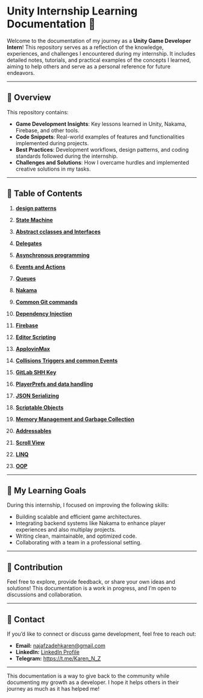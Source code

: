 
# Unity Internship Learning Documentation 📘

Welcome to the documentation of my journey as a **Unity Game Developer Intern**! This repository serves as a reflection of the knowledge, experiences, and challenges I encountered during my internship. It includes detailed notes, tutorials, and practical examples of the concepts I learned, aiming to help others and serve as a personal reference for future endeavors.

---

## 📝 Overview

This repository contains:

- **Game Development Insights**: Key lessons learned in Unity, Nakama, Firebase, and other tools.
- **Code Snippets**: Real-world examples of features and functionalities implemented during projects.
- **Best Practices**: Development workflows, design patterns, and coding standards followed during the internship.
- **Challenges and Solutions**: How I overcame hurdles and implemented creative solutions in my tasks.

---

## 📂 Table of Contents

1. **[design patterns](./Content/Design-Patterns/)**  

2. **[State Machine](./Content/State%20Machine/)**

3. **[Abstract cclasses and Interfaces](./Content/Interfaces%20and%20abstract%20classes/)**

4. **[Delegates](./Content/Delegates/)** 

5. **[Asynchronous programming](./Content/Asynchronous%20programming/)**

6. **[Events and Actions](./Content/Events/)**

7. **[Queues](./Content/Queues/)**

8. **[Nakama](./Content/Nakama/)**   

9. **[Common Git commands](./Content/Common%20Git%20Commands/)**

10. **[Dependency Injection](./Content/Dependency%20Injection/)**

11. **[Firebase](./Content/Firebase/)**

12. **[Editor Scripting](./Content/Editor%20Scripting/)**

13. **[ApplovinMax](./Content/AppLovin%20MAX/)**

14. **[Collisions Triggers and common Events](./Content/Collisions%20Triggers%20and%20common%20Events)**

15. **[GitLab SHH Key](./Content/GitLab%20SHH%20key/)**

16. **[PlayerPrefs and data handling](./Content/PlayerPrefs/)**

17. **[JSON Serializing](./Content/JSON%20Serializing/)**

18. **[Scriptable Objects](./Content/Scriptable%20Objects/)**

19. **[Memory Management and Garbage Collection](./Content/Memory%20Management%20And%20Garbage%20Collection/)**

20. **[Addressables](./Content/Addressables/)**

21. **[Scroll View](./Content/Scroll%20View/)**

22. **[LINQ](./Content/LINQ/)**

23. **[OOP](./Content/OOP/)**



---

## 🚀 My Learning Goals

During this internship, I focused on improving the following skills:

- Building scalable and efficient game architectures.
- Integrating backend systems like Nakama to enhance player experiences and also multiplay projects.
- Writing clean, maintainable, and optimized code.
- Collaborating with a team in a professional setting.

---

## 🤝 Contribution

Feel free to explore, provide feedback, or share your own ideas and solutions! This documentation is a work in progress, and I’m open to discussions and collaboration.

---

## 📧 Contact

If you’d like to connect or discuss game development, feel free to reach out:

- **Email:** [najafzadehkaren@gmail.com](najafzadehkaren@gmail.com)  
- **LinkedIn:** [LinkedIn Profile](www.linkedin.com/in/karen-najafzadeh-13b349200) 
- **Telegram:** https://t.me/Karen_N_Z
---

This documentation is a way to give back to the community while documenting my growth as a developer. I hope it helps others in their journey as much as it has helped me!


